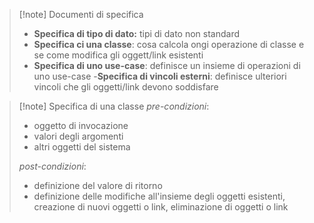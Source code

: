 >[!note] Documenti di specifica
>- **Specifica di tipo di dato:** tipi di dato non standard
>- **Specifica ci una classe**: cosa calcola ongi operazione di classe e se come modifica gli oggett/link esistenti
>- **Specifica di uno use-case**: definisce un insieme di operazioni di uno use-case
>-**Specifica di vincoli esterni**: definisce ulteriori vincoli che gli oggetti/link devono soddisfare

>[!note] Specifica di una classe
>*pre-condizioni*: 
>- oggetto di invocazione
>- valori degli argomenti
>- altri oggetti del sistema
>
>*post-condizioni*:
>- definizione del valore di ritorno
>- definizione delle modifiche all'insieme degli oggetti esistenti, creazione di nuovi oggetti o link, eliminazione di oggetti o link

